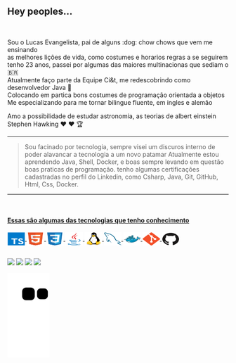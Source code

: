## Hey peoples...
<div style="display: inline_block"><br>
<p>Sou o Lucas Evangelista, pai de alguns :dog: chow chows que vem me ensinando<br>
as melhores lições de vida, como costumes e horarios regras a se seguirem<br>
tenho 23 anos, passei por algumas das maiores multinacionas que sediam o 🇧🇷<br>
Atualmente faço parte da Equipe Ci&t, me redescobrindo como desenvolvedor Java 💟<br>
Colocando em partica bons costumes de programação orientada a objetos<br>
Me especializando para me tornar bilingue fluente, em ingles e alemão<br>
  
  Amo a possibilidade de estudar astronomia, as teorias de albert einstein<br>
  Stephen Hawking ♥️ ❤️ 🏆</p>
  
  <hr />
  
> Sou facinado por tecnologia, sempre visei um discuros interno de poder alavancar a tecnologia a um novo patamar
> Atualmente estou aprendendo Java, Shell, Docker, e boas sempre levando em questão boas praticas de programação. 
> tenho algumas certificações cadastradas no perfil do Linkedin, como Csharp, Java, Git, GitHub, Html, Css, Docker.

<hr />

  
<div align="center">
  <a href="https://github.com/DevDeLucca/DevDeLucca">
</div>
<div style="display: inline_block"><br>
  
  #### Essas são algumas das tecnologias que tenho conhecimento
  <img align="center" alt="Lucas-Ts" height="30" width="40" src="https://raw.githubusercontent.com/devicons/devicon/master/icons/typescript/typescript-plain.svg">
  <img align="center" alt="Lucas-HTML" height="30" width="40" src="https://raw.githubusercontent.com/devicons/devicon/master/icons/html5/html5-original.svg">
  <img align="center" alt="Lucas-CSS" height="30" width="40" src="https://raw.githubusercontent.com/devicons/devicon/master/icons/css3/css3-original.svg">
  <img align="center" alt="Lucas-Java" height="30" width="40" src="https://raw.githubusercontent.com/devicons/devicon/master/icons/java/java-original.svg">
  <img align="center" alt="Lucas-Linux" height="30" width="40" src="https://raw.githubusercontent.com/devicons/devicon/master/icons/linux/linux-original.svg">
  <img align="center" alt="Lucas-MySql" height="30" width="40" src="https://raw.githubusercontent.com/devicons/devicon/master/icons/mysql/mysql-original.svg">
  <img align="center" alt="Lucas-Docker" height="30" width="40" src="https://raw.githubusercontent.com/devicons/devicon/master/icons/docker/docker-original.svg">
  <img align="center" alt="Lucas-Git" height="30" width="40" src="https://raw.githubusercontent.com/devicons/devicon/master/icons/git/git-original.svg">
  <img align="center" alt="Lucas-GitHub" height="30" width="40" src="https://raw.githubusercontent.com/devicons/devicon/master/icons/github/github-original.svg">

 
</div>
  
  ##
 
<div> 
  <a href="https://instagram.com/th.delucca" target="_blank"><img src="https://img.shields.io/badge/-Instagram-%23E4405F?style=for-the-badge&logo=instagram&logoColor=white" target="_blank"></a>
 	<a href="https://www.twitch.tv/Namkazy" target="_blank"><img src="https://img.shields.io/badge/Twitch-9146FF?style=for-the-badge&logo=twitch&logoColor=white" target="_blank"></a>
  <a href = "mailto:devdelucca@gmail.com"><img src="https://img.shields.io/badge/-Gmail-%23333?style=for-the-badge&logo=gmail&logoColor=white" target="_blank"></a>
  <a href="https://www.linkedin.com/in/luccasevangelista/" target="_blank"><img src="https://img.shields.io/badge/-LinkedIn-%230077B5?style=for-the-badge&logo=linkedin&logoColor=white" target="_blank"></a> 
 
  ![Snake animation](https://github.com/rafaballerini/rafaballerini/blob/output/github-contribution-grid-snake.svg)
 
</div>
